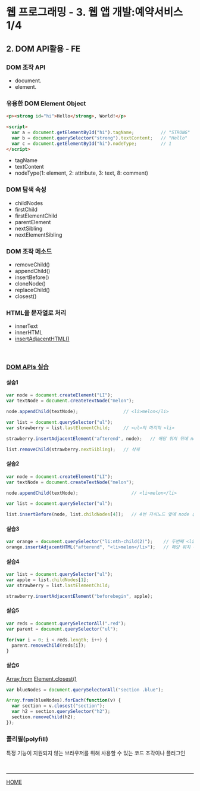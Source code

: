 # 웹 프로그래밍 - 3. 웹 앱 개발:예약서비스 1/4

## 2. DOM API활용 - FE
### DOM 조작 API
- document.
- element.

### 유용한 DOM Element Object
```html
<p><strong id="hi">Hello</strong>, World!</p>

<script>
  var a = document.getElementById("hi").tagName;          // "STRONG"
  var b = document.querySelector("strong").textContent;   // "Hello"
  var c = document.getElementById("hi").nodeType;         // 1
</script>
```
- tagName
- textContent
- nodeType(1: element, 2: attribute, 3: text, 8: comment)

### DOM 탐색 속성
- childNodes
- firstChild
- firstElementChild
- parentElement
- nextSibling
- nextElementSibling

### DOM 조작 메소드
- removeChild()
- appendChild()
- insertBefore()
- cloneNode()
- replaceChild()
- closest()

### HTML을 문자열로 처리
- innerText
- innerHTML
- [insertAdjacentHTML()](https://www.w3schools.com/jsref/met_node_insertadjacenthtml.asp)

<br>

### [DOM APIs 실습](https://www.edwith.org/boostcourse-web/lecture/20124/)

#### 실습1
```javascript
var node = document.createElement("LI");
var textNode = document.createTextNode("melon");

node.appendChild(textNode);                 // <li>melon</li>

var list = document.querySelector("ul");
var strawberry = list.lastElementChild;     // <ul>의 마지막 <li>

strawberry.insertAdjacentElement("afterend", node);   // 해당 위치 뒤에 node 삽입

list.removeChild(strawberry.nextSibling);   // 삭제
```

#### 실습2
```javascript
var node = document.createElement("LI");
var textNode = document.createTextNode("melon");

node.appendChild(textNode);                    // <li>melon</li>

var list = document.querySelector("ul");

list.insertBefore(node, list.childNodes[4]);   // 4번 자식노드 앞에 node 삽입
```

#### 실습3
```javascript
var orange = document.querySelector("li:nth-child(2)");    // 두번째 <li>
orange.insertAdjacentHTML("afterend", "<li>melon</li>");   // 해당 위치 뒤에 node 삽입
```

#### 실습4
```javascript
var list = document.querySelector("ul");
var apple = list.childNodes[1];
var strawberry = list.lastElementChild;

strawberry.insertAdjacentElement("beforebegin", apple);
```

#### 실습5
```javascript
var reds = document.querySelectorAll(".red");
var parent = document.querySelector("ul");

for(var i = 0; i < reds.length; i++) {
  parent.removeChild(reds[i]);
}
```

#### 실습6
[Array.from](https://developer.mozilla.org/ko/docs/Web/JavaScript/Reference/Global_Objects/Array/from)
[Element.closest()](https://developer.mozilla.org/en-US/docs/Web/API/Element/closest)

```javascript
var blueNodes = document.querySelectorAll("section .blue");

Array.from(blueNodes).forEach(function(v) {
  var section = v.closest("section");
  var h2 = section.querySelector("h2");
  section.removeChild(h2);
});
```

### 폴리필(polyfill)
특정 기능이 지원되지 않는 브라우저를 위해 사용할 수 있는 코드 조각이나 플러그인



<br>



---
[HOME](https://github.com/tunaep5/Boostcourse/blob/master/README.md)
